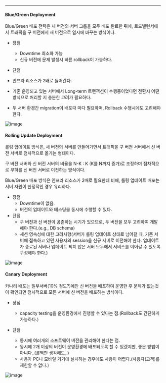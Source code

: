 

---

#### Blue/Green Deployment

Blue/Green 배포 전략은 새 버전의 서버 그룹을 모두 배포 완료한 뒤에,
로드밸런서에서 트래픽을 구 버전에서 새 버전으로 일시에 바꾸는 방식이다.

- 장점
  - Downtime 최소화 가능
  - 신규 버전에 문제 발생시 빠른 rollback이 가능하다.

- 단점
- 인프라 리소스가 2배로 들어간다.
- 기존 운영되고 있는 서버에서 Long-term 트랜잭션이 수행중이었다면 전환시 어떤 방식으로 처리할 지 충분한 고려가 필요하다.
- 두 서버 환경간 migration이 배포때 마다 필요하며, Rollback 수행시에도 고려해야 한다.

![image](https://user-images.githubusercontent.com/62640332/156560372-fb83142c-89d2-4dfe-96e2-054c4aab7c3b.png)


#### Rolling Update Deployment

롤링 업데이트 방식은, 새 버전의 서버를 만들어가면서 트래픽을 구 버전 서버에서 신 버전 서버로 점차적으로 옮기는 형태이다.

구 버전 서버와 신 버전 서버의 비율을 N-K : K (K를 N까지 증가)로 조정하며 점차적으로 부하를 신 버전 서버로 이전하는 방식이다.

Blue/Green 배포 방식은 인프라 리소스가 2배로 필요한데 비해, 롤링 업데이트 배포는 서버 자원이 한정적인 경우 유리하다.

- 장점
  - Downtime이 없음.
  - 버전의 업데이트와 테스팅을 동시에 수행할 수 있다.
- 단점
  - 구 버전과 신 버전이 공존하는 시기가 있으므로, 두 버전을 모두 고려하여 개발해야 한다.(e.g., DB schema)
  - 세션 영속성에 대한 고려사항(서버가 롤링 업데이트 상태로 넘어갈 때, 기존 서버에 접속하고 있던 사용자의 session을 신규 서버로 이전해야 한다. 업데이트가 종료된 서버나 업데이트 되지 않은 서버 모두에서 서비스를 이어갈 수 있도록 구성해야 한다.)

![image](https://user-images.githubusercontent.com/62640332/156560515-af340cef-9736-43dc-a90b-f9eab11a4644.png)

#### Canary Deployment

카나리 배포는 일부서버(10% 정도?)에만 신 버전을 배포하여 운영한 후 문제가 없는것이 확인되면 점차적으로 모든 서버에 신 버전을 배포하는 방식이다.

- 장점
  - capacity testing을 운영환경에서 진행할 수 있다는 점.(Rollback도 간단하게 가능하다.)

- 단점
  - 동시에 여러개의 소프트웨어 버전을 관리해야 한다는 점.
  - 동시에 2개 이상의 버전이 운영환경에 배포되도록 할 수 있겠지만, 좋은 방법이 아니다..(롤백만 생각해도..)
  - 사용자 PC나 모바일 기기에 설치하는 경우에도 사용이 어렵다.(사용자(고객)를 제한할 수 없다.)

![image](https://user-images.githubusercontent.com/62640332/156560637-cfe5c122-643e-4996-88ce-5e74236f275a.png)